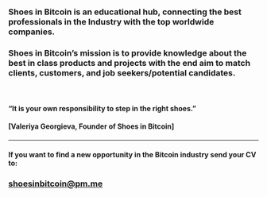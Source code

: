 ### Shoes in Bitcoin is an educational hub, connecting the best professionals in the Industry with the top worldwide companies.
### Shoes in Bitcoin’s mission is to provide knowledge about the best in class products and projects with the end aim to match clients, customers, and job seekers/potential candidates.
&nbsp;
#### “It is your own responsibility to step in the right shoes.”
#### [Valeriya Georgieva, Founder of Shoes in Bitcoin]

---
#### If you want to find a new opportunity in the Bitcoin industry send your CV to: 
### <shoesinbitcoin@pm.me>



